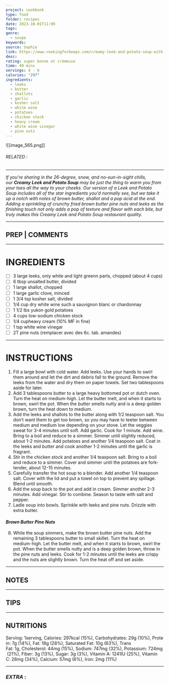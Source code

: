 ```yaml
---
project: cookbook
type: food
folder: recipes
date: 2023-10-01T11:09
tags: 
genre:
  - soupe
keywords: 
source: Sophie
link: https://www.cookingforkeeps.com/creamy-leek-and-potato-soup-with-brown-butter/#wprm-recipe-container-27007
desc: 
rating: super bonne et crémeuse
time: 40 mins
servings: 4 - 6
calories: "297"
ingredients:
  - leeks
  - butter
  - shallots
  - garlic
  - kosher salt
  - white wine
  - potatoes
  - chicken stock
  - heavy cream
  - white wine vinegar
  - pine nuts
---
```


![[image_565.png]]
###### *RELATED* : 
---
_If you're sharing in the 26-degree, snow, and no-sun-in-sight chills, our_ _**Creamy Leek and Potato Soup**_ _may be just the thing to warm you from your toes all the way to your cheeks. Our version of a Leek and Potato Soup includes all of the star ingredients you'd normally see, but we take it up a notch with notes of brown butter, shallot and a pop acid at the end. Adding a sprinkling of crunchy fried brown butter pine nuts and leeks as the finishing touch not only adds a pop of texture and flavor with each bite, but truly makes this Creamy Leek and Potato Soup restaurant quality._

---
## PREP | COMMENTS



---
# INGREDIENTS

- [ ] 3 large leeks, only white and light greenn parts, chopped (about 4 cups)
- [ ] 6 tbsp unsalted butter, divided
- [ ] 1 large shallot, chopped
- [ ] 1 large garlic clove, minced
- [ ] 1 3/4 tsp kosher salt, divided
- [ ] 1/4 cup dry white wine such a sauvignon blanc or chardonnay
- [ ] 1 1/2 lbs yukon gold potatoes
- [ ] 4 cups low-sodium chicken stock
- [ ] 1/4 cupheavy cream (10% MF in fine)
- [ ] 1 tsp white wine vinegar
- [ ] 2T pine nuts (remplacer avec des 6c. tab. amandes)

---
# INSTRUCTIONS

1. Fill a large bowl with cold water. Add leeks. Use your hands to swirl them around and let the dirt and debris fall to the ground. Remove the leeks from the water and dry them on paper towels. Set two tablespoons aside for later.
2. Add 3 tablespoons butter to a large heavy bottomed pot or dutch oven. Turn the heat on medium-high. Let the butter melt, and when it starts to brown, swirl the pot. When the butter smells nutty and is a deep golden brown, turn the heat down to medium.
3. Add the leeks and shallots to the butter along with 1/2 teaspoon salt. You don’t want them to get too brown, so you may have to teeter between medium and medium low depending on your stove. Let the veggies sweat for 3-4 minutes until soft. Add garlic. Cook for 1 minute. Add wine. Bring to a boil and reduce to a simmer. Simmer until slightly reduced, about 1-2 minutes. Add potatoes and another 1/4 teaspoon salt. Coat in the leeks and butter and cook another 1-2 minutes until the garlic is fragrant.
4. Stir in the chicken stock and another 1/4 teaspoon salt. Bring to a boil and reduce to a simmer. Cover and simmer until the potatoes are fork-tender, about 12-15 minutes.
5. Carefully transfer the hot soup to a blender. Add another 1/4 teaspoon salt. Cover with the lid and put a towel on top to prevent any spillage. Blend until smooth.
6. Add the soup back to the pot and add in cream. Simmer another 2-3 minutes. Add vinegar. Stir to combine. Season to taste with salt and pepper.
7.  Ladle soup into bowls. Sprinkle with leeks and pine nuts. Drizzle with extra butter.
    

#### _Brown Butter Pine Nuts_

8. While the soup simmers, make the brown butter pine nuts. Add the remaining 3 tablespoons butter to small skillet. Turn the heat on medium-high. Let the butter melt, and when it starts to brown, swirl the pot. When the butter smells nutty and is a deep golden brown, throw in the pine nuts and leeks. Cook for 1-2 minutes until the leeks are crispy and the nuts are slightly brown. Turn the heat off and set aside.

---
## NOTES



---
## TIPS



---
## NUTRITIONS

Serving: 1serving, Calories: 297kcal (15%), Carbohydrates: 29g (10%), Protein: 7g (14%), Fat: 18g (28%), Saturated Fat: 10g (63%), Trans Fat: 1g, Cholesterol: 44mg (15%), Sodium: 747mg (32%), Potassium: 724mg (21%), Fiber: 3g (13%), Sugar: 3g (3%), Vitamin A: 1241IU (25%), Vitamin C: 28mg (34%), Calcium: 57mg (6%), Iron: 2mg (11%)

---
### *EXTRA* :



